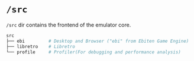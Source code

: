 # `/src`

`/src` dir contains the frontend of the emulator core.

```sh
src
├── ebi         # Desktop and Browser ("ebi" from Ebiten Game Engine)
├── libretro    # Libretro
└── profile     # Profiler(For debugging and performance analysis)
```
